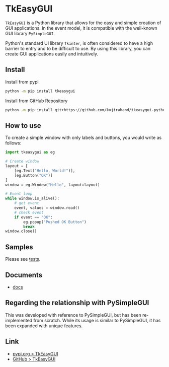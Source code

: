 # TkEasyGUI

`TkEasyGUI` is a Python library that allows for the easy and simple creation of GUI applications.
In the event model, it is compatible with the well-known GUI library `PySimpleGUI`.

Python's standard UI library `Tkinter`, is often considered to have a high barrier to entry and to be difficult to use. By using this library, you can create GUI applications easily and intuitively.

## Install

Install from pypi


```sh
python -m pip install tkeasygui
```

Install from GitHub Repository


```sh
python -m pip install git+https://github.com/kujirahand/tkeasygui-python
```

## How to use

To create a simple window with only labels and buttons, you would write as follows:

```py
import tkeasygui as eg

# Create window
layout = [
    [eg.Text("Hello, World!")],
    [eg.Button("OK")]
]
window = eg.Window("Hello", layout=layout)

# Event loop
while window.is_alive():
    # get event
    event, values = window.read()
    # check event
    if event == "OK":
        eg.popup("Pushed OK Button")
        break
window.close()
```

## Samples

Please see [tests](tests/).

## Documents

- [docs](docs/README.md)

## Regarding the relationship with PySimpleGUI

This was developed with reference to PySimpleGUI, but has been re-implemented from scratch.
While its usage is similar to PySimpleGUI, it has been expanded with unique features.

## Link

- [pypi.org > TkEasyGUI](https://pypi.org/project/tkeasygui/)
- [GitHub > TkEasyGUI](https://github.com/kujirahand/tkeasygui-python/)

